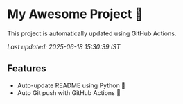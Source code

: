 # My Awesome Project 🚀

This project is automatically updated using GitHub Actions.

_Last updated: 2025-06-18 15:30:39 IST_

## Features
- Auto-update README using Python 🐍
- Auto Git push with GitHub Actions 🤖
